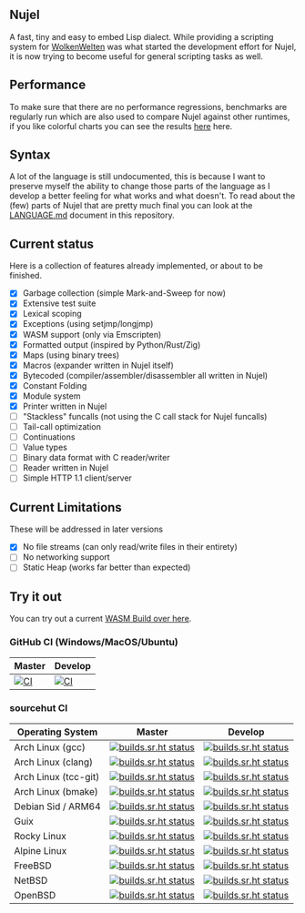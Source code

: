 Nujel
--------------------------------------------------------
A fast, tiny and easy to embed Lisp dialect.
While providing a scripting system for [WolkenWelten](https://sr.ht/~melchizedek6809/WolkenWelten/)
was what started the development effort for Nujel, it is now trying to become
useful for general scripting tasks as well.

## Performance
To make sure that there are no performance regressions, benchmarks are regularly
run which are also used to compare Nujel against other runtimes, if you like
colorful charts you can see the results [here](https://wolkenwelten.net/nujel/report.html) here.

## Syntax
A lot of the language is still undocumented, this is because I want to preserve
myself the ability to change those parts of the language as I develop a
better feeling for what works and what doesn't. To read about the (few) parts of
Nujel that are pretty much final you can look at the [LANGUAGE.md](./LANGUAGE.md)
document in this repository.

## Current status
Here is a collection of features already implemented, or about to be finished.
- [X] Garbage collection (simple Mark-and-Sweep for now)
- [X] Extensive test suite
- [X] Lexical scoping
- [X] Exceptions (using setjmp/longjmp)
- [X] WASM support (only via Emscripten)
- [X] Formatted output (inspired by Python/Rust/Zig)
- [X] Maps (using binary trees)
- [X] Macros (expander written in Nujel itself)
- [X] Bytecoded (compiler/assembler/disassembler all written in Nujel)
- [X] Constant Folding
- [X] Module system
- [X] Printer written in Nujel
- [ ] "Stackless" funcalls (not using the C call stack for Nujel funcalls)
- [ ] Tail-call optimization
- [ ] Continuations
- [ ] Value types
- [ ] Binary data format with C reader/writer
- [ ] Reader written in Nujel
- [ ] Simple HTTP 1.1 client/server

## Current Limitations
These will be addressed in later versions
- [X] No file streams (can only read/write files in their entirety)
- [ ] No networking support
- [ ] Static Heap (works far better than expected)

## Try it out
You can try out a current [WASM Build over here](https://wolkenwelten.net/nujel/).

### GitHub CI (Windows/MacOS/Ubuntu)
| Master | Develop   |
|--------|-----------|
| [![CI](https://github.com/Melchizedek6809/Nujel/actions/workflows/ci.yml/badge.svg?branch=master)](https://github.com/Melchizedek6809/Nujel/actions/workflows/ci.yml) | [![CI](https://github.com/Melchizedek6809/Nujel/actions/workflows/ci.yml/badge.svg?branch=develop)](https://github.com/Melchizedek6809/Nujel/actions/workflows/ci.yml) |

### sourcehut CI
| Operating System     | Master | Develop |
|----------------------|--------|---------|
| Arch Linux (gcc)     | [![builds.sr.ht status](https://builds.sr.ht/~melchizedek6809/Nujel/commits/master/arch.yml.svg)](https://builds.sr.ht/~melchizedek6809/Nujel/commits/master/arch.yml?)| [![builds.sr.ht status](https://builds.sr.ht/~melchizedek6809/Nujel/commits/develop/arch.yml.svg)](https://builds.sr.ht/~melchizedek6809/Nujel/commits/develop/arch.yml?)|
| Arch Linux (clang)   | [![builds.sr.ht status](https://builds.sr.ht/~melchizedek6809/Nujel/commits/master/arch_clang.yml.svg)](https://builds.sr.ht/~melchizedek6809/Nujel/commits/master/arch_clang.yml?)| [![builds.sr.ht status](https://builds.sr.ht/~melchizedek6809/Nujel/commits/develop/arch_clang.yml.svg)](https://builds.sr.ht/~melchizedek6809/Nujel/commits/develop/arch_clang.yml?)|
| Arch Linux (tcc-git) | [![builds.sr.ht status](https://builds.sr.ht/~melchizedek6809/Nujel/commits/master/arch_tcc.yml.svg)](https://builds.sr.ht/~melchizedek6809/Nujel/commits/master/arch_tcc.yml?)| [![builds.sr.ht status](https://builds.sr.ht/~melchizedek6809/Nujel/commits/develop/arch_tcc.yml.svg)](https://builds.sr.ht/~melchizedek6809/Nujel/commits/develop/arch_tcc.yml?)|
| Arch Linux (bmake)   | [![builds.sr.ht status](https://builds.sr.ht/~melchizedek6809/Nujel/commits/master/arch_bmake.yml.svg)](https://builds.sr.ht/~melchizedek6809/Nujel/commits/master/arch_bmake.yml?)| [![builds.sr.ht status](https://builds.sr.ht/~melchizedek6809/Nujel/commits/develop/arch_bmake.yml.svg)](https://builds.sr.ht/~melchizedek6809/Nujel/commits/develop/arch_bmake.yml?)|
| Debian Sid / ARM64   | [![builds.sr.ht status](https://builds.sr.ht/~melchizedek6809/Nujel/commits/master/debian_arm.yml.svg)](https://builds.sr.ht/~melchizedek6809/Nujel/commits/master/debian_arm.yml?)| [![builds.sr.ht status](https://builds.sr.ht/~melchizedek6809/Nujel/commits/develop/debian_arm.yml.svg)](https://builds.sr.ht/~melchizedek6809/Nujel/commits/develop/debian_arm.yml?)|
| Guix                 | [![builds.sr.ht status](https://builds.sr.ht/~melchizedek6809/Nujel/commits/master/guix.yml.svg)](https://builds.sr.ht/~melchizedek6809/Nujel/commits/master/guix.yml?)| [![builds.sr.ht status](https://builds.sr.ht/~melchizedek6809/Nujel/commits/develop/guix.yml.svg)](https://builds.sr.ht/~melchizedek6809/Nujel/commits/develop/guix.yml?)|
| Rocky Linux          | [![builds.sr.ht status](https://builds.sr.ht/~melchizedek6809/Nujel/commits/master/rocky.yml.svg)](https://builds.sr.ht/~melchizedek6809/Nujel/commits/master/rocky.yml?)| [![builds.sr.ht status](https://builds.sr.ht/~melchizedek6809/Nujel/commits/develop/rocky.yml.svg)](https://builds.sr.ht/~melchizedek6809/Nujel/commits/develop/rocky.yml?)|
| Alpine Linux         | [![builds.sr.ht status](https://builds.sr.ht/~melchizedek6809/Nujel/commits/master/alpine.yml.svg)](https://builds.sr.ht/~melchizedek6809/Nujel/commits/master/alpine.yml?)| [![builds.sr.ht status](https://builds.sr.ht/~melchizedek6809/Nujel/commits/develop/alpine.yml.svg)](https://builds.sr.ht/~melchizedek6809/Nujel/commits/develop/alpine.yml?)|
| FreeBSD              | [![builds.sr.ht status](https://builds.sr.ht/~melchizedek6809/Nujel/commits/master/freebsd.yml.svg)](https://builds.sr.ht/~melchizedek6809/Nujel/commits/master/freebsd.yml?)| [![builds.sr.ht status](https://builds.sr.ht/~melchizedek6809/Nujel/commits/develop/freebsd.yml.svg)](https://builds.sr.ht/~melchizedek6809/Nujel/commits/develop/freebsd.yml?)|
| NetBSD               | [![builds.sr.ht status](https://builds.sr.ht/~melchizedek6809/Nujel/commits/master/netbsd.yml.svg)](https://builds.sr.ht/~melchizedek6809/Nujel/commits/master/netbsd.yml?)| [![builds.sr.ht status](https://builds.sr.ht/~melchizedek6809/Nujel/commits/develop/netbsd.yml.svg)](https://builds.sr.ht/~melchizedek6809/Nujel/commits/develop/netbsd.yml?)|
| OpenBSD              | [![builds.sr.ht status](https://builds.sr.ht/~melchizedek6809/Nujel/commits/master/openbsd.yml.svg)](https://builds.sr.ht/~melchizedek6809/Nujel/commits/master/openbsd.yml?)| [![builds.sr.ht status](https://builds.sr.ht/~melchizedek6809/Nujel/commits/develop/openbsd.yml.svg)](https://builds.sr.ht/~melchizedek6809/Nujel/commits/develop/openbsd.yml?)|
